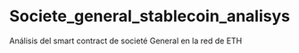 # Societe_general_stablecoin_analisys
Análisis del smart contract de societé General en la red de ETH
